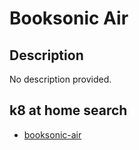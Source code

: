 # Booksonic Air

## Description

No description provided.

## k8 at home search

- [booksonic-air](https://nanne.dev/k8s-at-home-search/#/booksonic-air)
